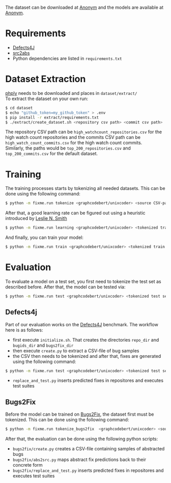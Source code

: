 The dataset can be downloaded at [Anonym]() and the models are available at [Anonym]().

# Requirements

- [Defects4J](https://github.com/rjust/defects4j)
- [src2abs](https://github.com/micheletufano/src2abs)
- Python dependencies are listed in `requirements.txt`

# Dataset Extraction
[phply](https://github.com/viraptor/phply) needs to be downloaded and places in `dataset/extract/`\
To extract the dataset on your own run:

```bash
$ cd dataset
$ echo "github_token=my_github_token" > .env
$ pip install -r extract/requirements.txt
$ ./extract/create_dataset.sh <repository csv path> <commit csv path>
```

The repository CSV path can be `high_watchcount_repositories.csv` for the high watch count repositories and the commits CSV path can be `high_watch_count_commits.csv` for the high watch count commits. \
Similarly, the paths would be `top_200_repositories.csv` and `top_200_commits.csv` for the default dataset.

# Training

The training processes starts by tokenizing all needed datasets. This can be done using the following command:
```bash
$ python -m fixme.run tokenize <graphcodebert/unixcoder> <source CSV-path> <CSV-path to save tokenized dataset>
```

After that, a good learning rate can be figured out using a heuristic introduced by [Leslie N. Smith](https://ieeexplore.ieee.org/abstract/document/7926641)
```bash
$ python -m fixme.run learning <graphcodebert/unixcoder> <tokenized train path>
```

And finally, you can train your model:
```bash
$ python -m fixme.run train <graphcodebert/unixcoder> <tokenized train path> <tokenized valid path> <ouput directory> <learning rate>
```

# Evaluation

To evaluate a model on a test set, you first need to tokenize the test set as described before.
After that, the model can be tested via:
```bash
$ python -m fixme.run test <graphcodebert/unixcoder> <tokenized test set> <output directory> <path to loaded model>
```

## Defects4j

Part of our evaluation works on the [Defects4J](https://github.com/rjust/defects4j) benchmark. The workflow here is as follows:
- first execute `initialize.sh`. That creates the directories `repo_dir` and `bugids_dir` and `bugs2fix_dir`
- then execute `create.py` to extract a CSV-file of bug samples
- the CSV then needs to be tokenized and after that, fixes are generated using the following command:
```bash
$ python -m fixme.run test <graphcodebert/unixcoder> <tokenized test set> <output directory> <path to loaded model>
```
- `replace_and_test.py` inserts predicted fixes in repositores and executes test suites

## Bugs2Fix

Before the model can be trained on [Bugs2Fix](https://sites.google.com/view/learning-fixes), the dataset first must be tokenized. This can be done using the following command:
```bash
$ python -m fixme.run tokenize_bugs2fix  <graphcodebert/unixcoder> <source path>,<target path> <CSV-path to save tokenized dataset>
```
After that, the evaluation can be done using the following python scripts:
- `bugs2fix/create.py` creates a CSV-file containing samples of abstracted bugs
- `bugs2fix/abs2src.py` maps abstract fix predictions back to their concrete form
- `bugs2fix/replace_and_test.py` inserts predicted fixes in repositores and executes test suites

